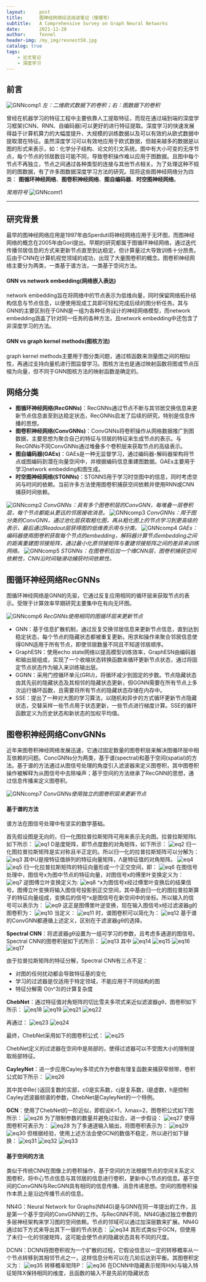 ```yaml
---
layout:     post
title:      图神经网络综述阅读笔记（慢慢写）
subtitle:   A Comprehensive Survey on Graph Neural Networks
date:       2021-11-20
author:     fennel
header-img: /my_img/resnest50.jpg
catalog: true
tags:
    - 论文笔记
    - 深度学习
---
```


## 前言

![GNNcomp1](/my_img/GNNcomp1.png)
*左：二维欧式数据下的卷积；右：图数据下的卷积*

曾经在机器学习的特征工程中主要依靠人工提取特征，而现在通过端到端的深度学习框架(CNN、RNN、自编码器)可以更好的进行特征提取。深度学习的快速发展得益于计算机算力的大幅度提升、大规模的训练数据以及可以有效的从欧式数据中提取潜在特征。虽然深度学习可以有效地应用于欧式数据，但越来越多的数据是以图的形式来表示，如：化学分子结构、论文的引文系统。图中有大小可变的无序节点，每个节点的邻居数目可能不同，导致卷积操作难以应用于图数据。且图中每个节点不再独立，节点之间通过各种类型的连接与其他节点相关。为了处理这种不规则的图数据，有了许多图数据深度学习方法的研究。现将这些图神经网络分为四类：
**图循环神经网络**、**图卷积神经网络**、**图自编码器**、**时空图神经网络**。<br>

*常用符号*
![GNNcomt1](/my_img/GNNcomt1.png)

---

## 研究背景

最早的图神经网络应用是1997年由Sperduti将神经网络应用于无环图，而图神经网络的概念在2005年由Gori提出。早期的研究都属于图循环神经网络，通过迭代传播邻居信息的方式来更新节点直至到达稳定，但计算量过大导致训练十分昂贵。后由于CNN在计算机视觉领域的成功，出现了大量图卷积的概念。图卷积神经网络主要分为两类，一类基于谱方法，一类基于空间方法。

#### GNN vs network embedding(网络嵌入表达)

network embedding旨在将网络中的节点表示为低维向量，同时保留网络拓扑结构信息与节点信息，以便使用现成工具即可轻松完成后续的图分析任务。其与GNN的主要区别在于GNN是一组为各种任务设计的神经网络模型，而network embedding涵盖了针对同一任务的各种方法，且network embedding中还包含了非深度学习的方法。

#### GNN vs graph kernel methods(图核方法)

graph kernel methods主要用于图分类问题，通过核函数来测量图之间的相似性，再通过支持向量机进行图监督学习。图核方法也是通过映射函数将图或节点压缩为向量，但不同于GNN图核方法的映射函数是确定的。

## 网络分类

- **图循环神经网络(RecGNNs)**：RecGNNs通过节点不断与其邻居交换信息来更新节点信息直至到达稳定状态，RecGNNs启发了后续的研究，特别是信息传播的思想。
- **图卷积神经网络(ConvGNNs)**：ConvGNNs将卷积操作从网格数据推广到图数据，主要思想为聚合自己的特征与邻居的特征来生成节点的表示。与RecGNNs不同ConvGNNs通过堆叠多个卷积层来获取节点的高级表示。
- **图自编码器(GAEs)**：GAEs是一种无监督学习，通过编码器-解码器架构将节点或图编码到潜在向量空间中，并根据编码信息重建图数据。GAEs主要用于学习network embedding和图生成。
- **时空图神经网络(STGNNs)**：STGNNS用于学习时空图中的信息，同时考虑空间与时间的依赖。当前许多方法使用图卷积捕获空间依赖并使用RNN或CNN捕获时间依赖。

![GNNcomp2](/my_img/GNNcomp2.png)
*ConvGNNs：具有多个图卷积层的ConvGNN，每堆叠一层卷积层，每个节点都能从更远的邻居接收消息。*
![GNNcomp3](/my_img/GNNcomp3.png)
*ConvGNNs：用于图分类的ConvGNN，通过池化层获取粗化图，再从粗化图上的节点学习到更高级的表示，最后通过Readout层获得图的低维表示用与分类。*
![GNNcomp4](/my_img/GNNcomp4.png)
*GAEs：编码器使用图卷积获取每个节点的embedding，解码器计算节点embedding之间的距离重建图邻接矩阵，通过最小化原邻接矩阵与重建邻接矩阵之间的差异来训练网络。*
![GNNcomp5](/my_img/GNNcomp5.png)
*STGNNs：在图卷积后加一个维CNN层，图卷积捕获空间依赖性，CNN沿时间轴滑动捕获时间依赖性。*

## 图循环神经网络RecGNNs

图循环神经网络是GNN的先驱，它通过反复应用相同的循环层来获取节点的表示。受限于计算效率早期研究主要集中在有向无环图。

![GNNcomp6](/my_img/GNNcomp6.png)
*RecGNNs使用相同的图循环层来更新节点*

- GNN：基于信息扩散机制，通过反复交换邻居信息来更新节点信息，直到达到稳定状态，每个节点的隐藏状态都被重复更新。用求和操作来聚合邻居信息使得GNN适用于所有节点，即使邻居数量不同且不知道邻居顺序。
- GraphESN：使用echo state网络以提高模型训练效率，GraphESN由编码器和输出层组成，实现了一个收缩状态转换函数来循环更新节点状态，通过将固定节点状态作为输入来训练输出层。
- GGNN：采用门控循环单元(GRU)，将循环减少到固定的步数。节点隐藏状态由其先前的隐藏状态及其相邻的隐藏状态更新，但GGNN需要在所有节点上多次运行循环函数，且需要将所有节点的隐藏状态存储在内存中。
- SSE：提出了一种对大图的学习算法，以随机和异步的方式循环更新节点隐藏状态，交替采样一些节点用于状态更新，一些节点进行梯度计算。SSE的循环函数定义为历史状态和新状态的加权平均值。

## 图卷积神经网络ConvGNNs

近年来图卷积神经网络发展迅速，它通过固定数量的图卷积层来解决图循环层中相互依赖的问题。ConcGNNs分为两类，基于谱(spectral)和基于空间(spatial)的方法。基于谱的方法通过从图信号处理的角度引入滤波器来定义图卷积，其中图卷积操作被解释为从图信号中去除噪声；基于空间的方法继承了RecGNN的思想，通过信息传播来定义图卷积。

![GNNcomp7](/my_img/GNNcomp7.png)
*ConvGNNs使用独立的图卷积层来更新节点*

#### 基于谱的方法

谱方法在图信号处理中有坚实的数学基础。

首先假设图是无向的，归一化图拉普拉斯矩阵可用来表示无向图。拉普拉斯矩阵L如下所示：
![eq1](https://latex.codecogs.com/svg.image?L=I_n&space;-D^{-\frac{1}{2}}AD^{-\frac{1}{2}})
D是度矩阵，即节点度数的对角矩阵，如下所示：
![eq2](https://latex.codecogs.com/svg.image?D_{ii}=\sum_{j}^{}(A_{i,j}))
归一化图拉普拉斯矩阵是实对称且半正定的。所以归一化的拉普拉斯矩阵可以分解为：
![eq3](https://latex.codecogs.com/svg.image?L=U\Lambda&space;U^T)
其中U是按特征值排列的特征向量矩阵，Λ是特征值的对角矩阵。
![eq4](https://latex.codecogs.com/svg.image?U=[u_0,u_1,\cdot\cdot\cdot&space;,u_{n-1}]\in&space;R^{n\times&space;n})
![eq5](https://latex.codecogs.com/svg.image?\Lambda_{ii}=\lambda&space;_i   )
归一化拉普拉斯矩阵的特征向量形成一个正交空间，即：
![eq6](https://latex.codecogs.com/svg.image?U^TU=I)
在图信号处理中，图信号x为图中节点的特征向量，对图信号x的傅里叶变换定义为：
![eq7](https://latex.codecogs.com/svg.image?F(x)=U^Tx)
逆图傅立叶变换定义为:
![eq8](https://latex.codecogs.com/svg.image?F^{-1}(\hat{x})=U\hat{x})
^x为图信号x经过傅里叶变换后的结果信号。图傅立叶变换将输入图信号投影到正交空间，其中基由归一化的图拉普拉斯算子的特征向量组成，变换后的信号^x是图信号在新空间中的坐标。所以输入的信号可以表示为：
![eq9](https://latex.codecogs.com/svg.image?x=\sum_{i}^{}\hat{x_i}u_i)
这正是图傅里叶逆变换，现在输入图信号x经过滤波器g的图卷积为：
![eq10](https://latex.codecogs.com/svg.image?x%5Cast_Gg=F%5E%7B-1%7D(F(x)%5Codot%20F(g))%20%20%20%20%20%20%20%20=U(U%5ETx%5Codot%20U%5ETg))
当定义：
![eq11](https://latex.codecogs.com/svg.image?g_\theta&space;=diag(U^Tg))
时，谱图卷积可以简化为：
![eq12](https://latex.codecogs.com/svg.image?x\ast&space;_Gg_\theta&space;=Ug_\theta&space;U^Tx)
基于谱的ConvGNN都遵循上述定义，区别在于滤波器gθ的选择。

**Spectral CNN**：将滤波器gθ设置为一组可学习的参数，且考虑多通道的图信号。Spectral CNN的图卷积层如下式所示：
![eq13](https://latex.codecogs.com/svg.image?H_{:,j}^{(k)}=\sigma&space;(\sum_{i=1}^{f_{k-1}}U\Theta&space;_{i,j}^{(k)}U^TH_{:,i}^{(k-1)})\;&space;(j=1,2,\cdot&space;\cdot&space;\cdot&space;,f_k))
其中
![eq14](https://latex.codecogs.com/svg.image?layer\:index:k)
![eq15](https://latex.codecogs.com/svg.image?input\:&space;graph\:signal:H^{(k-1)}\in&space;R^{n\times&space;f_{k-1}})
![eq16](https://latex.codecogs.com/svg.image?input\:channels:f_{k-1};\;&space;output\:channels:f_k)
![eq17](https://latex.codecogs.com/svg.image?learnable\;diagonal\;matrix&space;:\Theta&space;_{i,j}^{(k)})

由于拉普拉斯矩阵的特征分解，Spectral CNN有三点不足：
- 对图的任何扰动都会导致特征基的变化
- 学习的过滤器是仅适用于特定领域，不能应用于不同结构的图
- 特征分解需 O(n^3)的计算复杂度

**ChebNet**：通过特征值对角矩阵的切比雪夫多项式来近似滤波器gθ，图卷积如下所示：
![eq18](https://latex.codecogs.com/svg.image?x\ast&space;_Gg_\theta&space;=U(\sum_{i=0}^{k}\theta&space;_iT_i(\tilde{\Lambda&space;}))U^Tx)
![eq19](https://latex.codecogs.com/svg.image?g_\theta&space;=\sum_{i=0}^{k}\theta&space;_iT_i(\tilde{\Lambda&space;}))
![eq21](https://latex.codecogs.com/svg.image?\tilde{\Lambda&space;}=2\Lambda&space;/\lambda&space;_{max}-I_n\;&space;\Lambda&space;\in&space;\left&space;[&space;-1,1&space;\right&space;])
![eq22](https://latex.codecogs.com/svg.image?T_i(x)=2xT_{i-1}(x)-T_{i-2}(x);&space;\;&space;T_0(x)=1;\;T_1(x)=x)

再通过：
![eq23](https://latex.codecogs.com/svg.image?\tilde{L}=2L/\lambda&space;_{max}-I_n)
![eq24](https://latex.codecogs.com/svg.image?T_i(\tilde{L})=UT_i(\tilde{\Lambda&space;})U^T)

最终，ChebNet采用如下的图卷积公式：
![eq25](https://latex.codecogs.com/svg.image?x\ast&space;_Gg_\theta&space;=\sum_{i=0}^{K}\theta&space;_iT_i(\tilde{L})x)

ChebNet定义的过滤器在空间中是局部的，使得过滤器可以不受图大小的限制提取局部特征。

**CayleyNet**：进一步应用Cayley多项式作为参数有理复函数来捕获窄频带，卷积公式如下所示：
![eq26](https://latex.codecogs.com/svg.image?x\ast&space;_Gg_\theta&space;=c_0x&plus;2Re\left\{&space;\sum_{j=1}^{r}c_j(hL-iI)^j(hL&plus;iI)^{-j}x\right\})

其中其中Re(·)返回复数的实部，c0是实系数，cj是复系数，i是虚数，h是控制Cayley滤波器频谱的参数，ChebNet是CayleyNet的一个特例。

**GCN**：使用了ChebNet的一阶近似，即假设K=1，λmax=2，图卷积公式如下图所示：
![eq26](https://latex.codecogs.com/svg.image?x\ast&space;_Gg_\theta&space;=\theta&space;_0x-\theta&space;_1D^{-\frac{1}{2}}AD^{-\frac{1}{2}}x)
为了限制参数的数量并避免过拟合，进一步假设：
![eq27](https://latex.codecogs.com/svg.image?\theta=\theta&space;_0=-\theta&space;_1&space;)
使得图卷积可表示为：
![eq28](https://latex.codecogs.com/svg.image?x\ast&space;_Gg_\theta&space;=\theta&space;(I_n&plus;D^{-\frac{1}{2}}AD^{-\frac{1}{2}})x)
为了多通道输入输出，将图卷积表示为：
![eq29](https://latex.codecogs.com/svg.image?H=x\ast&space;_Gg_\Theta&space;&space;=f(\bar{A}X\Theta&space;))
![eq30](https://latex.codecogs.com/svg.image?\bar{A}=I_n&plus;D^{-\frac{1}{2}}AD^{-\frac{1}{2}})
但根据经验，使用上述方法会使GCN的数值不稳定，所以进行如下替换：
![eq31](https://latex.codecogs.com/svg.image?\bar{A}=\tilde{D}^{-\frac{1}{2}}\tilde{A}\tilde{D}^{-\frac{1}{2}})
![eq32](https://latex.codecogs.com/svg.image?\tilde{A}=A&plus;I_n)
![eq33](https://latex.codecogs.com/svg.image?\tilde{D}_{ii}=\sum_{j}^{}\tilde{A}_{ij})

#### 基于空间的方法

类似于传统CNN在图像上的卷积操作，基于空间的方法根据节点的空间关系定义图卷积，将中心节点信息与其邻居的信息进行卷积，更新中心节点的信息。基于空间的ConvGNN与RecGNN具有相同的信息传播、消息传递思想。空间的图卷积操作本质上是沿边传播节点的信息。

NN4G：Neural Network for Graphs(NN4G)是与GNN在同一年提出的工作，且是第一个基于空间的ConvGNN的工作。与RecGNN不同，NN4G通过独立参数的多层神经架构来学习图的空间依赖。节点的邻域可以通过加深层数来扩展。NN4G通过如下方式来导出其下一层的节点状态：
![eq34](https://latex.codecogs.com/svg.image?H^{(k)}=f(XW^{(k)}&plus;\sum_{i=1}^{k-1}AH^{(k-1)}\Theta&space;^{(k)}))
其形式类似于GCN，但使用了未归一化的邻接矩阵，这可能会使节点的隐藏状态具有不同的尺度。

DCNN：DCNN将图卷积视为一个扩散的过程，它假设信息以一定的转移概率从一个节点转移到其相邻节点之一，这样信息分布可以在几轮后达到平衡。其图卷积定义为：
![eq35](https://latex.codecogs.com/svg.image?H^{(k)}=f(W^{(k)}\odot&space;P^kX))
转移概率矩阵P：
![eq36](https://latex.codecogs.com/svg.image?P=D^{-1}A\;;&space;P\in&space;R^{n\times&space;n})
在DCNN中隐藏表示矩阵H(k)与输入特征矩阵X保持相同的维度，且函数的输入不是先前的隐藏状态








